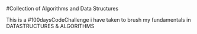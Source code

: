 
#Collection of Algorithms and Data Structures

This is a #100daysCodeChallenge i have taken to brush my fundamentals in DATASTRUCTURES & ALGORITHMS 
